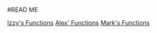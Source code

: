 #READ ME

[Izzy's Functions](https://glitch.com/~cloud-stretch)
[Alex' Functions](https://glitch.com/~mangrove-sedum)
[Mark's Functions](https://glitch.com/~surf-impatiens)